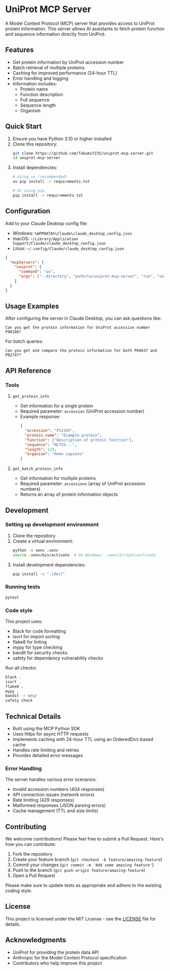 # UniProt MCP Server

A Model Context Protocol (MCP) server that provides access to UniProt protein information. This server allows AI assistants to fetch protein function and sequence information directly from UniProt.

## Features

- Get protein information by UniProt accession number
- Batch retrieval of multiple proteins
- Caching for improved performance (24-hour TTL)
- Error handling and logging
- Information includes:
  - Protein name
  - Function description
  - Full sequence
  - Sequence length
  - Organism

## Quick Start

1. Ensure you have Python 3.10 or higher installed
2. Clone this repository:
   ```bash
   git clone https://github.com/TakumiY235/uniprot-mcp-server.git
   cd uniprot-mcp-server
   ```
3. Install dependencies:
   ```bash
   # Using uv (recommended)
   uv pip install -r requirements.txt
   
   # Or using pip
   pip install -r requirements.txt
   ```

## Configuration

Add to your Claude Desktop config file:

- Windows: `%APPDATA%\Claude\claude_desktop_config.json`
- macOS: `~/Library/Application Support/Claude/claude_desktop_config.json`
- Linux: `~/.config/Claude/claude_desktop_config.json`

```json
{
  "mcpServers": {
    "uniprot": {
      "command": "uv",
      "args": ["--directory", "path/to/uniprot-mcp-server", "run", "uniprot-mcp-server"]
    }
  }
}
```

## Usage Examples

After configuring the server in Claude Desktop, you can ask questions like:

```
Can you get the protein information for UniProt accession number P98160?
```

For batch queries:

```
Can you get and compare the protein information for both P04637 and P02747?
```

## API Reference

### Tools

1. `get_protein_info`
   - Get information for a single protein
   - Required parameter: `accession` (UniProt accession number)
   - Example response:
     ```json
     {
       "accession": "P12345",
       "protein_name": "Example protein",
       "function": ["Description of protein function"],
       "sequence": "MLTVX...",
       "length": 123,
       "organism": "Homo sapiens"
     }
     ```

2. `get_batch_protein_info`
   - Get information for multiple proteins
   - Required parameter: `accessions` (array of UniProt accession numbers)
   - Returns an array of protein information objects

## Development

### Setting up development environment

1. Clone the repository
2. Create a virtual environment:
   ```bash
   python -m venv .venv
   source .venv/bin/activate  # On Windows: .venv\Scripts\activate
   ```
3. Install development dependencies:
   ```bash
   pip install -e ".[dev]"
   ```

### Running tests

```bash
pytest
```

### Code style

This project uses:
- Black for code formatting
- isort for import sorting
- flake8 for linting
- mypy for type checking
- bandit for security checks
- safety for dependency vulnerability checks

Run all checks:
```bash
black .
isort .
flake8 .
mypy .
bandit -r src/
safety check
```

## Technical Details

- Built using the MCP Python SDK
- Uses httpx for async HTTP requests
- Implements caching with 24-hour TTL using an OrderedDict-based cache
- Handles rate limiting and retries
- Provides detailed error messages

### Error Handling

The server handles various error scenarios:
- Invalid accession numbers (404 responses)
- API connection issues (network errors)
- Rate limiting (429 responses)
- Malformed responses (JSON parsing errors)
- Cache management (TTL and size limits)

## Contributing

We welcome contributions! Please feel free to submit a Pull Request. Here's how you can contribute:

1. Fork the repository
2. Create your feature branch (`git checkout -b feature/amazing-feature`)
3. Commit your changes (`git commit -m 'Add some amazing feature'`)
4. Push to the branch (`git push origin feature/amazing-feature`)
5. Open a Pull Request

Please make sure to update tests as appropriate and adhere to the existing coding style.

## License

This project is licensed under the MIT License - see the [LICENSE](LICENSE) file for details.

## Acknowledgments

- UniProt for providing the protein data API
- Anthropic for the Model Context Protocol specification
- Contributors who help improve this project